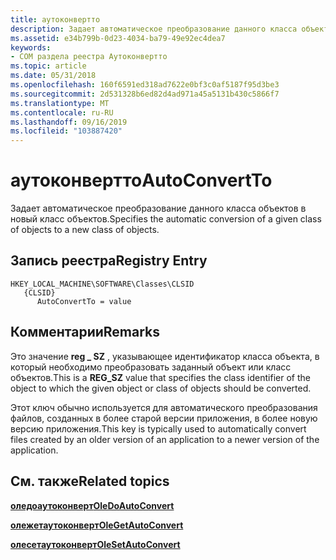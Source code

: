 ```yaml
---
title: аутоконвертто
description: Задает автоматическое преобразование данного класса объектов в новый класс объектов.
ms.assetid: e34b799b-0d23-4034-ba79-49e92ec4dea7
keywords:
- COM раздела реестра Аутоконвертто
ms.topic: article
ms.date: 05/31/2018
ms.openlocfilehash: 160f6591ed318ad7622e0bf3c0af5187f95d3be3
ms.sourcegitcommit: 2d531328b6ed82d4ad971a45a5131b430c5866f7
ms.translationtype: MT
ms.contentlocale: ru-RU
ms.lasthandoff: 09/16/2019
ms.locfileid: "103887420"
---
```

# <a name="autoconvertto"></a><span data-ttu-id="a1019-104">аутоконвертто</span><span class="sxs-lookup"><span data-stu-id="a1019-104">AutoConvertTo</span></span>

<span data-ttu-id="a1019-105">Задает автоматическое преобразование данного класса объектов в новый класс объектов.</span><span class="sxs-lookup"><span data-stu-id="a1019-105">Specifies the automatic conversion of a given class of objects to a new class of objects.</span></span>

## <a name="registry-entry"></a><span data-ttu-id="a1019-106">Запись реестра</span><span class="sxs-lookup"><span data-stu-id="a1019-106">Registry Entry</span></span>

```
HKEY_LOCAL_MACHINE\SOFTWARE\Classes\CLSID
   {CLSID}
      AutoConvertTo = value
```

## <a name="remarks"></a><span data-ttu-id="a1019-107">Комментарии</span><span class="sxs-lookup"><span data-stu-id="a1019-107">Remarks</span></span>

<span data-ttu-id="a1019-108">Это значение **reg \_ SZ** , указывающее идентификатор класса объекта, в который необходимо преобразовать заданный объект или класс объектов.</span><span class="sxs-lookup"><span data-stu-id="a1019-108">This is a **REG\_SZ** value that specifies the class identifier of the object to which the given object or class of objects should be converted.</span></span>

<span data-ttu-id="a1019-109">Этот ключ обычно используется для автоматического преобразования файлов, созданных в более старой версии приложения, в более новую версию приложения.</span><span class="sxs-lookup"><span data-stu-id="a1019-109">This key is typically used to automatically convert files created by an older version of an application to a newer version of the application.</span></span>

## <a name="related-topics"></a><span data-ttu-id="a1019-110">См. также</span><span class="sxs-lookup"><span data-stu-id="a1019-110">Related topics</span></span>

<dl> <dt>

[<span data-ttu-id="a1019-111">**оледоаутоконверт**</span><span class="sxs-lookup"><span data-stu-id="a1019-111">**OleDoAutoConvert**</span></span>](/windows/desktop/api/Ole2/nf-ole2-oledoautoconvert)
</dt> <dt>

[<span data-ttu-id="a1019-112">**олежетаутоконверт**</span><span class="sxs-lookup"><span data-stu-id="a1019-112">**OleGetAutoConvert**</span></span>](/windows/desktop/api/Ole2/nf-ole2-olegetautoconvert)
</dt> <dt>

[<span data-ttu-id="a1019-113">**олесетаутоконверт**</span><span class="sxs-lookup"><span data-stu-id="a1019-113">**OleSetAutoConvert**</span></span>](/windows/desktop/api/Ole2/nf-ole2-olesetautoconvert)
</dt> </dl>

 

 




